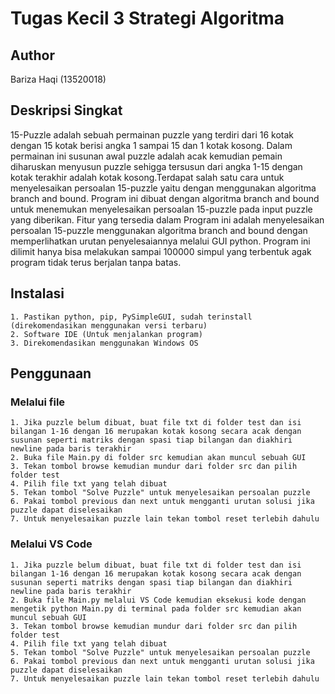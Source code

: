 # Tugas Kecil 3 Strategi Algoritma
## Author
   Bariza Haqi (13520018)

## Deskripsi Singkat
   15-Puzzle adalah sebuah permainan puzzle yang terdiri dari 16 kotak dengan 15 kotak berisi angka 1 sampai 15
   dan 1 kotak kosong. Dalam permainan ini susunan awal puzzle adalah acak kemudian pemain diharuskan menyusun 
   puzzle sehigga tersusun dari angka 1-15 dengan kotak terakhir adalah kotak kosong.Terdapat salah satu cara 
   untuk menyelesaikan persoalan 15-puzzle yaitu dengan menggunakan algoritma branch and bound.
   Program ini dibuat dengan algoritma branch and bound untuk menemukan menyelesaikan persoalan 15-puzzle
   pada input puzzle yang diberikan. 
   Fitur yang tersedia dalam Program ini adalah menyelesaikan  persoalan 15-puzzle menggunakan algoritma 
   branch and bound dengan memperlihatkan urutan penyelesaiannya melalui GUI python. Program ini dilimit hanya
   bisa melakukan sampai 100000 simpul yang terbentuk agak program tidak terus berjalan tanpa batas.

## Instalasi
	1. Pastikan python, pip, PySimpleGUI, sudah terinstall (direkomendasikan menggunakan versi terbaru)
	2. Software IDE (Untuk menjalankan program)
	3. Direkomendasikan menggunakan Windows OS

## Penggunaan

 ### Melalui file
	1. Jika puzzle belum dibuat, buat file txt di folder test dan isi bilangan 1-16 dengan 16 merupakan kotak kosong secara acak dengan susunan seperti matriks dengan spasi tiap bilangan dan diakhiri newline pada baris terakhir
	2. Buka file Main.py di folder src kemudian akan muncul sebuah GUI
	3. Tekan tombol browse kemudian mundur dari folder src dan pilih folder test
	4. Pilih file txt yang telah dibuat
	5. Tekan tombol "Solve Puzzle" untuk menyelesaikan persoalan puzzle
	6. Pakai tombol previous dan next untuk mengganti urutan solusi jika puzzle dapat diselesaikan
	7. Untuk menyelesaikan puzzle lain tekan tombol reset terlebih dahulu
 ### Melalui VS Code
    1. Jika puzzle belum dibuat, buat file txt di folder test dan isi bilangan 1-16 dengan 16 merupakan kotak kosong secara acak dengan susunan seperti matriks dengan spasi tiap bilangan dan diakhiri newline pada baris terakhir
	2. Buka file Main.py melalui VS Code kemudian eksekusi kode dengan mengetik python Main.py di terminal pada folder src kemudian akan muncul sebuah GUI
	3. Tekan tombol browse kemudian mundur dari folder src dan pilih folder test
	4. Pilih file txt yang telah dibuat
	5. Tekan tombol "Solve Puzzle" untuk menyelesaikan persoalan puzzle
	6. Pakai tombol previous dan next untuk mengganti urutan solusi jika puzzle dapat diselesaikan
	7. Untuk menyelesaikan puzzle lain tekan tombol reset terlebih dahulu
	